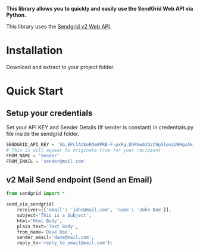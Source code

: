 **This library allows you to quickly and easily use the SendGrid Web API via Python.**

This library uses the [Sendgrid v2 Web API](https://sendgrid.com/docs/API_Reference/Web_API/mail.html).

# Installation
Download and extract to your project folder.

# Quick Start

## Setup your credentials

Set your API KEY and Sender Details (If sender is constant) in credentials.py file inside the sendgrid folder.

```python
SENDGRID_API_KEY = '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'
# This is will appear to originate from for your recipient
FROM_NAME = 'Sender'
FROM_EMAIL = 'sender@mail.com'

```

## v2 Mail Send endpoint (Send an Email)

```python
from sendgrid import *

send_via_sendgrid(
    receiver=[{'email': 'john@mail.com', 'name': 'John Doe'}], 
    subject='This is a Subject', 
    html='Html Body',
    plain_text='Text Body', 
    from_name='Dave Doe',
    sender_email='dave@mail.com',
    reply_to='reply_to_email@mail.com'):
```




